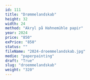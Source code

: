 ```yaml
---
id: 111
title: "Drømmelandskab"
height: 32
width: 24
method: "Akryl på Hahnemühle papir"
year: 2024
price: "850"
exPrice: "850"
status: ""
fileName: "2024-droemmelandskab.jpg"
medie: "paperpainting"
draft: "True"
slug: "droemmelandskab"
weight: "320"
---
```

